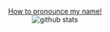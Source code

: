 
<p  align="center">
  <a href="https://raw.githubusercontent.com/mmphego/mmphego/master/resources/mpho.mp3">How to pronounce my name!</a></br>
  <!-- <img src="https://visitor-badge.glitch.me/badge?page_id=mmphego.mmphego" alt="visitor count"/></br> -->
  <img src="https://github-readme-stats.vercel.app/api/?username=mmphego&show_icons=true&title_color=fffffff&icon_color=000000&text_color=000000" alt="github stats"/></br>
</p>

